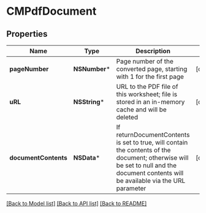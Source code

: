 # CMPdfDocument

## Properties
Name | Type | Description | Notes
------------ | ------------- | ------------- | -------------
**pageNumber** | **NSNumber*** | Page number of the converted page, starting with 1 for the first page | [optional] 
**uRL** | **NSString*** | URL to the PDF file of this worksheet; file is stored in an in-memory cache and will be deleted | [optional] 
**documentContents** | **NSData*** | If returnDocumentContents is set to true, will contain the contents of the document; otherwise will be set to null and the document contents will be available via the URL parameter | [optional] 

[[Back to Model list]](../README.md#documentation-for-models) [[Back to API list]](../README.md#documentation-for-api-endpoints) [[Back to README]](../README.md)


